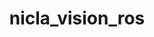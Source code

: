 ---
layout: page
title: nicla_vision_ros
description: ROS/ROS2 interface for the Arduino Nicla Vision board.
img: assets/img/nicla_vision_ros.png
redirect: https://github.com/ADVRHumanoids/nicla_vision_ros2
importance: 3
category: ROS
---
